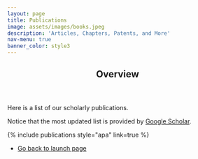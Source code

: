 ```yaml
---
layout: page
title: Publications
image: assets/images/books.jpeg
description: 'Articles, Chapters, Patents, and More'
nav-menu: true
banner_color: style3
---
```


<!-- One -->
<section id="overview">
 <div class="inner">
  <header class="major">
   <h2>Overview</h2>
  </header>
  <p>Here is a list of our scholarly publications.</p>
        <p>Notice that the most updated list is provided by <a href="https://scholar.google.com/citations?user=8s6SR7YAAAAJ&hl=en">Google Scholar</a>.</p>
  {% include publications style="apa" link=true %}
 </div>
</section>

<!-- Two -->
<!-- <section id="publications" class="spotlights">
	<section id="articles">
		<a href="publications/articles.html" class="image">
			<img src="" alt="" data-position="bottom center" />
		</a>
		<div class="content">
			<div class="inner">
				<header class="major">
					<h3>Journal Articles</h3>
				</header>
				<ul class="actions">
					<li><a href="publications/articles.html" class="button">Full List</a></li>
				</ul>
			</div>
		</div>
	</section>
    <section id="conferences">
		<a href="publications/conferences.html" class="image">
			<img src="" alt="" data-position="bottom center" />
		</a>
		<div class="content">
			<div class="inner">
				<header class="major">
					<h3>Conference Articles</h3>
				</header>
				<ul class="actions">
					<li><a href="publications/conferences.html" class="button">Full List</a></li>
				</ul>
			</div>
		</div>
	</section>
	<section id="articles">
		<a href="publications/others.html" class="image">
			<img src="" alt="" data-position="bottom center" />
		</a>
		<div class="content">
			<div class="inner">
				<header class="major">
					<h3>Other Publications</h3>
				</header>
				<ul class="actions">
					<li><a href="publications/others.html" class="button">Full List</a></li>
				</ul>
			</div>
		</div>
	</section>
</section> -->

<section>
 <div class="inner">
  <ul class="actions">
      <li><a href="/#launch" class="button icon fa-arrow-left">Go back to launch page</a></li>
  </ul>
 </div>
</section>
